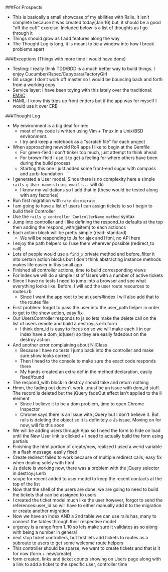 ###For Prospects

* This is basically a small showcase of my abilities with Rails. It isn't complete because it 
was created today(Jan 16) but, it should be a good "off the cuff" exercise. Included below is a list of thoughts as I go through it
* Things should grow as I add features along the way
* The Thought Log is long, it is meant to be a window into how I break problems apart

###Exceptions (Things with more time I would have done)

* Testing: I really think TDD/BDD is a much better way to build things. I enjoy Cucumber/Rspec/Capybara/FactoryGirl
* Git usage: I don't work off master so I would be bouncing back and forth from a working copy
* Service layer: I have been toying with this lately over the traditional: [FMSC][1]
* HAML: I know this trips up front enders but if the app was for myself I would use it over ERB

###Thought Log

* My environment is a big deal for me:
	* most of my code is written using Vim + Tmux in a Unix/BSD environment.	
	* I try and keep a notebook as a "scratch file" for each project
* When approaching new/old RoR apps I like to begin at the Gemfile
	* For green-field I don't tinker too much, just attempt to think ahead
	* For brown-field I use it to get a feeling for where others have been during the build process
	* Starting this one I just added some front-end sugar with compass and zurb-foundation
* I generated a User model. Since there is no complexity here a simple `rails g User name:string email:...` will do
	* I know my validations so I add that in (these would be tested along with any factories)
* Run first migration with `rake db:migrate`
* I am going to have a list of users I can assign tickets to so I begin to build their Controller
* Use the `rails g controller ControllerName method` syntax
* Jump into controller and I like defining the respond_to defaults at the top then adding the respond_with(@item) to each actioncs
* Each action block will be pretty simple (read: standard)
	* We will be responding to Js for ajax and Html, no API here
* I enjoy the path helpers so I use them wherever possible (redirect_to call)
* Lots of people would use a `find_x` private method and before_filter it into certain action blocks but I don't think abstracting instance methods makes life easier in this small app
* Finished all controller actions, time to build corresponding views
* For index we will do a simple list of Users with a number of active tickets
* Since I have no tests I need to jump into a browser and see what everything looks like. Before, I will add the user route resources to routes.rb
	* Since I want the app root to be at users#index I will also add that to the routes file
* First problem: forgot to pass the user into the user_path helper in order to get to the show action, easy fix
* Our UsersController responds to js so lets make the delete call on the list of users remote and build a destroy.js.erb form
	* I think dom_id is easy to focus on so we will make each li in our index have a dom_id(user) so they are easily fadedout on the destroy action
* And another error complaining about NilClass
	* Because I have no tests I jump back into the controller and make sure show looks correct
	* Then I head to the console to make sure the exact code responds there
	* My hands created an extra def in the method declaration, easily fixed/found
* The respond_with block in destroy should take and return nothing
* Hmm, the fading out doesn't work...must be an issue with dom_id stuff. The record is deleted but the jQuery fadeOut effect isn't applied to the li element
	* Since I believe it to be a dom problem, time to open Chrome Inspector
	* Chrome says there is an issue with jQuery but I don't believe it. But rails is deleting the object so it is definitely a Js issue. Moving on for now, will fix this soon
* We will be adding users through Ajax so I need the form to hide on load until the New User link is clicked + I need to actually build the form using partials
* Finishing the html portion of create/new, realized I used a weird variable in a flash message, easily fixed
* Create redirect failed to work because of multiple redirect calls, easy fix when dealing solely with html
* Js delete is working now, there was a problem with the jQuery selector in destroy.js.erb
* scope for recent added to user model to keep the recent contacts at the top of the list
* Now that the shell of the users are done, we are going to need to build the tickets that can be assigned to users
* I created the ticket model much like the user however, forgot to send the references:user_id so will have to either manually add it to the migration or create another migration 
* Now we have an index AND a 2nd table we can use rails has_many to connect the tables through their respective model
* urgency is a range from 1..10 so lets make sure it validates as so along with being a number in general
* next stop ticket controllers, but first lets add tickets to routes as a subroute to users to get some welcome route helpers
* This controller should be sparse, we want to create tickets and that is it for now (form + new/create)
* form created, links and ticket counts showing on Users page along with a link to add a ticket to the specific user, controller time

[1]: http://blog.devinterface.com/2010/06/rails-best-practices-1-fat-model-skinny-controller/

